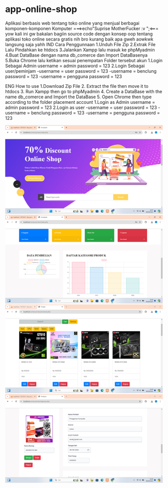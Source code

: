 # app-online-shop
Aplikasi berbasis web tentang toko online yang menjual berbagai komponen-komponen Komputer
===>echo"Suprise MotherFucker :v ";<===
yow kali ini gw bakalan bagiin source code dengan konsep oop tentang aplikasi toko online secara gratis nih bro kurang baik apa gweh aowkwk
langsung saja yahh
IND
Cara Penggunnaan
1.Unduh File Zip
2.Extrak File Lalu Pindahkan ke htdocs
3.Jalankan Xampp lalu masuk ke phpMyadmin
4.Buat DataBase dengan nama db_comerce dan Import DataBasenya
5.Buka Chrome lalu ketikan sesuai penempatan Folder tersebut
akun
1.Login Sebagai Admin
  username = admin
  password = 123
2.Login Sebagai user/peminjam
  -username = user
   password = 123
  -username = benclung
   password = 123
  -username = pengguna
   password = 123

ENG
How to use
1.Download Zip File
2. Extract the file then move it to htdocs
3. Run Xampp then go to phpMyadmin
4. Create a DataBase with the name db_comerce and Import the DataBase
5. Open Chrome then type according to the folder placement
account
1.Login as Admin
  username = admin
  password = 123
2.Login as user
  -username = user
   password = 123
  -username = benclung
   password = 123
  -username = pengguna
   password = 123
   
![alt text](https://github.com/arsalfrlh/app-online-shop/blob/main/dashboard.png?raw=true)
![alt text](https://github.com/arsalfrlh/app-online-shop/blob/main/dashboard1.png?raw=true)
![alt text](https://github.com/arsalfrlh/app-online-shop/blob/main/produk.png?raw=true)
![alt text](https://github.com/arsalfrlh/app-online-shop/blob/main/laporan.png?raw=true)
